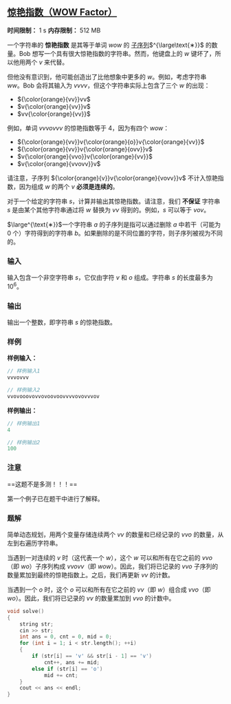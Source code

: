 ## [惊艳指数（WOW Factor）](https://codeforces.com/contest/1178/problem/B)

**时间限制：** 1 s
**内存限制：** 512 MB



一个字符串的 **惊艳指数** 是其等于单词 $wow$ 的 <u>子序列</u>$^{\large\text{∗}}$ 的数量。Bob 想写一个具有很大惊艳指数的字符串。然而，他键盘上的 $w$ 键坏了，所以他用两个 $v$ 来代替。

但他没有意识到，他可能创造出了比他想象中更多的 $w$。例如，考虑字符串 $ww$。Bob 会将其输入为 $vvvv$，但这个字符串实际上包含了三个 $w$ 的出现：

* ${\color{orange}{vv}}vv$
* $v{\color{orange}{vv}}v$
* $vv{\color{orange}{vv}}$

例如，单词 $vvvovvv$ 的惊艳指数等于 4，因为有四个 $wow$：

* ${\color{orange}{vv}}v{\color{orange}{o}}v{\color{orange}{vv}}$
* ${\color{orange}{vv}}v{\color{orange}{ovv}}v$
* $v{\color{orange}{vvo}}v{\color{orange}{vv}}$
* $v{\color{orange}{vvovv}}v$

请注意，子序列 ${\color{orange}{v}}v{\color{orange}{vovv}}v$ 不计入惊艳指数，因为组成 $w$ 的两个 $v$ **必须是连续的**。

对于一个给定的字符串 $s$，计算并输出其惊艳指数。请注意，我们 **不保证** 字符串 $s$ 是由某个其他字符串通过将 $w$ 替换为 $vv$ 得到的。例如，$s$ 可以等于 $vov$。



$\large^{\text{∗}}$一个字符串 $a$ 的子序列是指可以通过删除 $a$ 中若干（可能为 $0$ 个）字符得到的字符串 $b$。如果删除的是不同位置的字符，则子序列被视为不同的。







### 输入

输入包含一个非空字符串 $s$，它仅由字符 $v$ 和 $o$ 组成。字符串 $s$ 的长度最多为 $10^6$。





### 输出

输出一个整数，即字符串 $s$ 的惊艳指数。





### 样例

**样例输入：**

```cpp
// 样例输入1
vvvovvv

// 样例输入2
vvovooovovvovoovoovvvvovovvvov
```



**样例输出：**

```cpp
// 样例输出1
4

// 样例输出2
100
```





### 注意

==这题不是多测！！！==
  
第一个例子已在题干中进行了解释。





### 题解

简单动态规划，用两个变量存储连续两个 $vv$ 的数量和已经记录的 $vvo$ 的数量，从左到右遍历字符串。

当遇到一对连续的 $v$ 时（这代表一个 $w$），这个 $w$ 可以和所有在它之前的 $vvo$（即 $wo$）子序列构成 $vvovv$（即 $wow$）。因此，我们将已记录的 $vvo$ 子序列的数量累加到最终的惊艳指数上。之后，我们再更新 $vv$ 的计数。

当遇到一个 $o$ 时，这个 $o$ 可以和所有在它之前的 $vv$（即 $w$）组合成 $vvo$（即 $wo$）。因此，我们将已记录的 $vv$ 的数量累加到 $vvo$ 的计数中。



```cpp
void solve()
{
    string str;
    cin >> str;
    int ans = 0, cnt = 0, mid = 0;
    for (int i = 1; i < str.length(); ++i)
    {
        if (str[i] == 'v' && str[i - 1] == 'v')
            cnt++, ans += mid;
        else if (str[i] == 'o')
            mid += cnt;
    }
    cout << ans << endl;
}
```